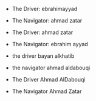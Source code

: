 * The Driver: ebrahimayyad
* The Navigator: ahmad zatar

* The Driver: ahmad zatar
* The Navigator: ebrahim ayyad

* the driver bayan alkhatib
* the navigator ahmad aldabouqi

* The Driver Ahmad AlDabouqi
* The Navigator Ahmad Zatar 